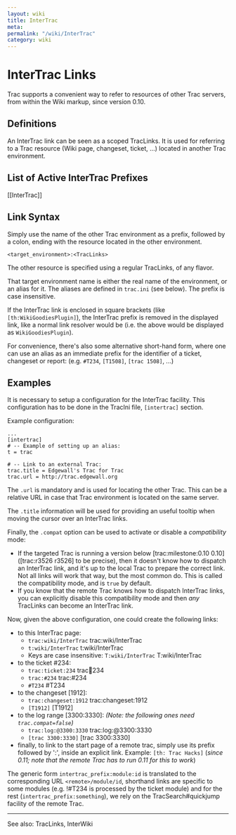 ```yaml
---
layout: wiki
title: InterTrac
meta: 
permalink: "/wiki/InterTrac"
category: wiki
---
```

<!-- Name: InterTrac -->
<!-- Version: 3 -->
<!-- Author: trac -->

# InterTrac Links

Trac supports a convenient way to refer to resources of other Trac servers, from within the Wiki markup, since version 0.10.

## Definitions

An InterTrac link can be seen as a scoped TracLinks.
It is used for referring to a Trac resource 
(Wiki page, changeset, ticket, ...) located in another
Trac environment.

## List of Active InterTrac Prefixes

[[InterTrac]]

## Link Syntax

Simply use the name of the other Trac environment as a prefix, 
followed by a colon, ending with the resource located in the other environment.


    <target_environment>:<TracLinks>

The other resource is specified using a regular TracLinks, of any flavor.

That target environment name is either the real name of the 
environment, or an alias for it. 
The aliases are defined in `trac.ini` (see below).
The prefix is case insensitive.

If the InterTrac link is enclosed in square brackets (like `[th:WikiGoodiesPlugin]`), the InterTrac prefix is removed in the displayed link, like a normal link resolver would be (i.e. the above would be displayed as `WikiGoodiesPlugin`).

For convenience, there's also some alternative short-hand form, 
where one can use an alias as an immediate prefix 
for the identifier of a ticket, changeset or report:
(e.g. `#T234`, `[T1508]`, `[trac 1508]`, ...)

## Examples

It is necessary to setup a configuration for the InterTrac facility.
This configuration has to be done in the TracIni file, `[intertrac]` section.

Example configuration:

    ...
    [intertrac]
    # -- Example of setting up an alias:
    t = trac
    
    # -- Link to an external Trac:
    trac.title = Edgewall's Trac for Trac
    trac.url = http://trac.edgewall.org

The `.url` is mandatory and is used for locating the other Trac.
This can be a relative URL in case that Trac environment is located 
on the same server.

The `.title` information will be used for providing an useful tooltip
when moving the cursor over an InterTrac links.

Finally, the `.compat` option can be used to activate or disable
a _compatibility_ mode:
 * If the targeted Trac is running a version below [trac:milestone:0.10 0.10] 
   ([trac:r3526 r3526] to be precise), then it doesn't know how to dispatch an InterTrac 
   link, and it's up to the local Trac to prepare the correct link. 
   Not all links will work that way, but the most common do. 
   This is called the compatibility mode, and is `true` by default. 
 * If you know that the remote Trac knows how to dispatch InterTrac links, 
   you can explicitly disable this compatibility mode and then _any_ 
   TracLinks can become an InterTrac link.

Now, given the above configuration, one could create the following links:
 * to this InterTrac page:
   * `trac:wiki/InterTrac` trac:wiki/InterTrac
   * `t:wiki/InterTrac` t:wiki/InterTrac
   * Keys are case insensitive: `T:wiki/InterTrac` T:wiki/InterTrac
 * to the ticket #234:
   * `trac:ticket:234` trac:ticket:234
   * `trac:#234` trac:#234 
   * `#T234` #T234
 * to the changeset [1912]:
   * `trac:changeset:1912` trac:changeset:1912
   * `[T1912]` [T1912]
 * to the log range [3300:3330]: *(Note: the following ones need `trac.compat=false`)*
   * `trac:log:@3300:3330` trac:log:@3300:3330  
   * `[trac 3300:3330]` [trac 3300:3330] 
 * finally, to link to the start page of a remote trac, simply use its prefix followed by ':', inside an explicit link. Example: `[th: Trac Hacks]` (_since 0.11; note that the _remote_ Trac has to run 0.11 for this to work_)

The generic form `intertrac_prefix:module:id` is translated
to the corresponding URL `<remote>/module/id`, shorthand links
are specific to some modules (e.g. !#T234 is processed by the
ticket module) and for the rest (`intertrac_prefix:something`),
we rely on the TracSearch#quickjump facility of the remote Trac.

----
See also: TracLinks, InterWiki
